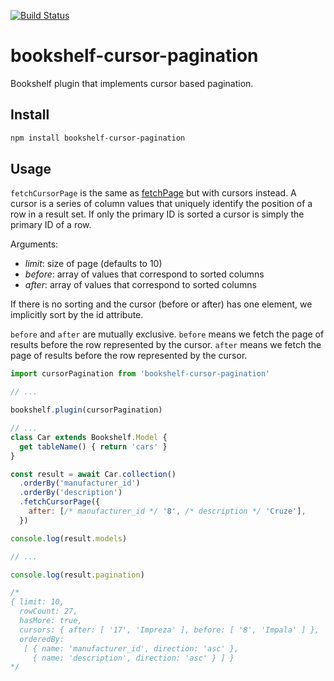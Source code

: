 [![Build Status](https://travis-ci.org/binded/bookshelf-cursor-pagination.svg?branch=master)](https://travis-ci.org/binded/bookshelf-cursor-pagination)

# bookshelf-cursor-pagination

Bookshelf plugin that implements cursor based pagination.

## Install

```bash
npm install bookshelf-cursor-pagination
```

## Usage

`fetchCursorPage` is the same as
[fetchPage](http://bookshelfjs.org/#Model-instance-fetchPage) but with
cursors instead. A cursor is a series of column values that uniquely
identify the position of a row in a result set. If only the primary ID
is sorted a cursor is simply the primary ID of a row.

Arguments:

- *limit*: size of page (defaults to 10)
- *before*: array of values that correspond to sorted columns
- *after*: array of values that correspond to sorted columns

If there is no sorting and the cursor (before or after) has one element,
we implicitly sort by the id attribute.

`before` and `after` are mutually exclusive. `before` means we fetch the
page of results before the row represented by the cursor. `after` means
we fetch the page of results before the row represented by the cursor.

```javascript
import cursorPagination from 'bookshelf-cursor-pagination'

// ...

bookshelf.plugin(cursorPagination)

// ...
class Car extends Bookshelf.Model {
  get tableName() { return 'cars' }
}

const result = await Car.collection()
  .orderBy('manufacturer_id')
  .orderBy('description')
  .fetchCursorPage({
    after: [/* manufacturer_id */ '8', /* description */ 'Cruze'],
  })

console.log(result.models)

// ...

console.log(result.pagination)

/*
{ limit: 10,
  rowCount: 27,
  hasMore: true,
  cursors: { after: [ '17', 'Impreza' ], before: [ '8', 'Impala' ] },
  orderedBy:
   [ { name: 'manufacturer_id', direction: 'asc' },
     { name: 'description', direction: 'asc' } ] }
*/
```
